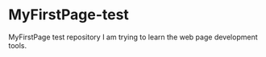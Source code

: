 # MyFirstPage-test
MyFirstPage test repository
I am trying to learn the web page development tools.

